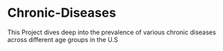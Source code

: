 # Chronic-Diseases
This Project dives deep into the prevalence of various chronic diseases across different age groups in the U.S
